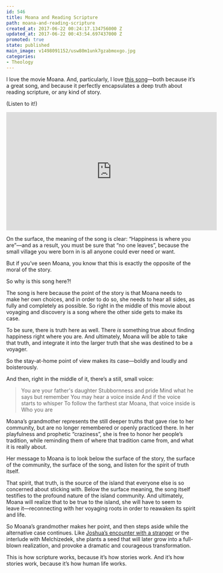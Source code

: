 ```yaml
---
id: 546
title: Moana and Reading Scripture
path: moana-and-reading-scripture
created_at: 2017-06-22 00:24:17.134756000 Z
updated_at: 2017-06-22 00:43:54.697437000 Z
promoted: true
state: published
main_image: v1498091152/usw80m1unk7gzabmoxgo.jpg
categories:
- Theology
---
```

I love the movie Moana. And, particularly, I love [this song](https://www.youtube.com/watch?v=NVzDrqOmYiY)—both because it’s a great song, and because it perfectly encapsulates a deep truth about reading scripture, or any kind of story.

(Listen to it!)

<iframe width="560" height="315" src="https://www.youtube.com/embed/NVzDrqOmYiY?rel=0" frameborder="0" allowfullscreen></iframe>

On the surface, the meaning of the song is clear: “Happiness is where you are”—and as a result, you must be sure that “no one leaves”, because the small village you were born in is all anyone could ever need or want.

But if you’ve seen Moana, you know that this is exactly the opposite of the moral of the story. 

So why is this song here?! 

The song is here because the point of the story is that Moana needs to make her own choices, and in order to do so, she needs to hear all sides, as fully and completely as possible. So right in the middle of this movie about voyaging and discovery is a song where the other side gets to make its case.

To be sure, there is truth here as well. There *is* something true about finding happiness right where you are. And ultimately, Moana will be able to take that truth, and integrate it into the larger truth that she was destined to be a voyager.

So the stay-at-home point of view makes its case—boldly and loudly and boisterously.

And then, right in the middle of it, there’s a still, small voice:

> You are your father's daughter
> Stubbornness and pride
> Mind what he says but remember
> You may hear a voice inside
> And if the voice starts to whisper
> To follow the farthest star
> Moana, that voice inside is
> Who you are

Moana’s grandmother represents the still deeper truths that gave rise to her community, but are no longer remembered or openly practiced there. In her playfulness and prophetic “craziness”, she is free to honor her people’s tradition, while reminding them of where that tradition came from, and what it is really about. 

Her message to Moana is to look below the surface of the story, the surface of the community, the surface of the song, and listen for the spirit of truth itself.

That spirit, that truth, is the source of the island that everyone else is so concerned about sticking with. Below the surface meaning, the song itself testifies to the profound nature of the island community. And ultimately, Moana will realize that to be true to the island, she will have to seem to leave it—reconnecting with her voyaging roots in order to reawaken its spirit and life.

So Moana’s grandmother makes her point, and then steps aside while the alternative case continues. Like [Joshua’s encounter with a stranger](https://www.biblegateway.com/passage/?search=Joshua+5%3A13-15&version=NIV) or the interlude with Melchizedek, she plants a seed that will later grow into a full-blown realization, and provoke a dramatic and courageous transformation. 

This is how scripture works, because it’s how stories work. And it’s how stories work, because it’s how human life works.
